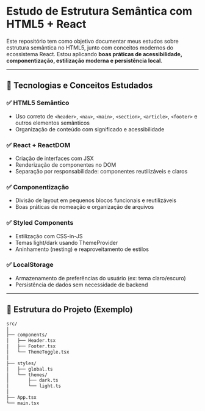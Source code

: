 # Estudo de Estrutura Semântica com HTML5 + React

Este repositório tem como objetivo documentar meus estudos sobre estrutura semântica no HTML5, junto com conceitos modernos do ecossistema React. Estou aplicando **boas práticas de acessibilidade, componentização, estilização moderna e persistência local**.

---

## 🧠 Tecnologias e Conceitos Estudados

### ✅ HTML5 Semântico

- Uso correto de `<header>`, `<nav>`, `<main>`, `<section>`, `<article>`, `<footer>` e outros elementos semânticos
- Organização de conteúdo com significado e acessibilidade

### ✅ React + ReactDOM

- Criação de interfaces com JSX
- Renderização de componentes no DOM
- Separação por responsabilidade: componentes reutilizáveis e claros

### ✅ Componentização

- Divisão de layout em pequenos blocos funcionais e reutilizáveis
- Boas práticas de nomeação e organização de arquivos

### ✅ Styled Components

- Estilização com CSS-in-JS
- Temas light/dark usando ThemeProvider
- Aninhamento (nesting) e reaproveitamento de estilos

### ✅ LocalStorage

- Armazenamento de preferências do usuário (ex: tema claro/escuro)
- Persistência de dados sem necessidade de backend

---

## 📁 Estrutura do Projeto (Exemplo)

```bash
src/
│
├── components/
│   ├── Header.tsx
│   ├── Footer.tsx
│   └── ThemeToggle.tsx
│
├── styles/
│   ├── global.ts
│   └── themes/
│       ├── dark.ts
│       └── light.ts
│
├── App.tsx
└── main.tsx
```
